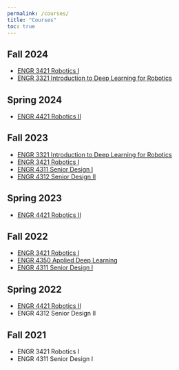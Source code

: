 ```yaml
---
permalink: /courses/
title: "Courses"
toc: true
---
```

## Fall 2024
- [ENGR 3421 Robotics I](/robotics1-2024)
- [ENGR 3321 Introduction to Deep Learning for Robotics](/deep_learning-2024)

## Spring 2024
- [ENGR 4421 Robotics II](/robotics_2-2024)

## Fall 2023
- [ENGR 3321 Introduction to Deep Learning for Robotics](/deep_learning-2023)
- [ENGR 3421 Robotics I](/robotics_1-2023)
- [ENGR 4311 Senior Design I](/senior_design_1-2023Fall)
- [ENGR 4312 Senior Design II](/senior_design_2-2023Fall)

## Spring 2023
- [ENGR 4421 Robotics II](/robotics_2-2023)

## Fall 2022
- [ENGR 3421 Robotics I](/robotics_1-2022)
- [ENGR 4350 Applied Deep Learning](/applied_deep_learning-2022)
- [ENGR 4311 Senior Design I](/senior_design_1-2022)

## Spring 2022
- [ENGR 4421 Robotics II](/robotics2-2022)
- ENGR 4312 Senior Design II

## Fall 2021
- ENGR 3421 Robotics I
- ENGR 4311 Senior Design I

